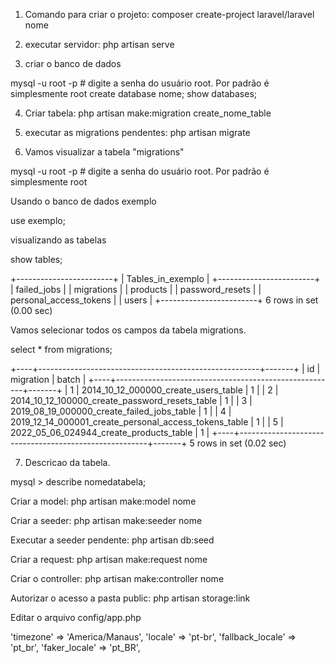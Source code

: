 
1. Comando para criar o projeto: composer create-project laravel/laravel nome

2. executar servidor: php artisan serve

3. criar o banco de dados

mysql -u root -p # digite a senha do usuário root. Por padrão é simplesmente root
create database nome;
show databases;


4. Criar tabela: php artisan make:migration create_nome_table

5. executar as migrations pendentes: php artisan migrate

6. Vamos visualizar a tabela "migrations"

mysql -u root -p # digite a senha do usuário root. Por padrão é simplesmente root

Usando o banco de dados exemplo

use exemplo;
 
visualizando as tabelas 

show tables;

+------------------------+
| Tables_in_exemplo      |
+------------------------+
| failed_jobs            |
| migrations             |
| products               |
| password_resets        |
| personal_access_tokens |
| users                  |
+------------------------+
6 rows in set (0.00 sec)

Vamos selecionar todos os campos da tabela migrations.

select * from migrations;


+----+-------------------------------------------------------+-------+
| id | migration                                             | batch |
+----+-------------------------------------------------------+-------+
|  1 | 2014_10_12_000000_create_users_table                  |     1 |
|  2 | 2014_10_12_100000_create_password_resets_table        |     1 |
|  3 | 2019_08_19_000000_create_failed_jobs_table            |     1 |
|  4 | 2019_12_14_000001_create_personal_access_tokens_table |     1 |
|  5 | 2022_05_06_024944_create_products_table               |     1 |
+----+-------------------------------------------------------+-------+
5 rows in set (0.02 sec)

7. Descricao da tabela.

mysql > describe nomedatabela;


Criar a model: php artisan make:model nome

Criar a seeder: php artisan make:seeder nome

Executar a seeder pendente: php artisan db:seed

Criar a request: php artisan make:request nome

Criar o controller: php artisan make:controller nome

Autorizar o acesso a pasta public: php artisan storage:link

Editar o arquivo config/app.php

'timezone' => 'America/Manaus',
'locale' => 'pt-br',
'fallback_locale' => 'pt_br',
'faker_locale' => 'pt_BR',
